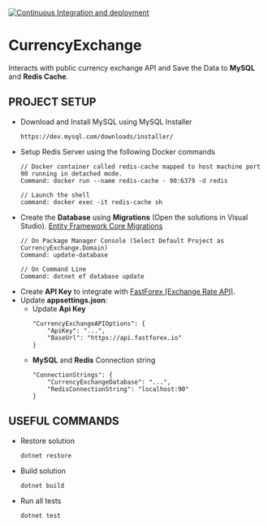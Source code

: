 [![Continuous Integration and deployment](https://github.com/McebisiMK/CurrencyExchange/actions/workflows/dotnet.yml/badge.svg)](https://github.com/McebisiMK/CurrencyExchange/actions/workflows/dotnet.yml)
# CurrencyExchange
Interacts with public currency exchange API and Save the Data to **MySQL** and **Redis Cache**.


PROJECT SETUP
-
- Download and Install MySQL using MySQL Installer
    ```
    https://dev.mysql.com/downloads/installer/
    ```
- Setup Redis Server using the following Docker commands
    ```
    // Docker container called redis-cache mapped to host machine port 90 running in detached mode.
    Command: docker run --name redis-cache - 90:6379 -d redis

    // Launch the shell
    command: docker exec -it redis-cache sh
    ```
- Create the **Database** using **Migrations** (Open the solutions in Visual Studio). [Entity Framework Core Migrations](https://www.learnentityframeworkcore.com/migrations)
    ```
    // On Package Manager Console (Select Default Project as CurrencyExchange.Domain)
    Command: update-database

    // On Command Line
    Command: dotnet ef database update
    ```
- Create **API Key** to integrate with [FastForex (Exchange Rate API)](https://www.fastforex.io/). 
- Update **appsettings.json**:
    - Update **Api Key**
        ```
        "CurrencyExchangeAPIOptions": {
            "ApiKey": "...",
            "BaseUrl": "https://api.fastforex.io"
        }
        ```
    - **MySQL** and **Redis** Connection string
        ```
        "ConnectionStrings": {
            "CurrencyExchangeDatabase": "...",
            "RedisConnectionString": "localhost:90"
        }
        ```
USEFUL COMMANDS
-
- Restore solution
    ```
    dotnet restore
    ```
- Build solution
    ```
    dotnet build
    ```
- Run all tests
    ```
    dotnet test
    ```